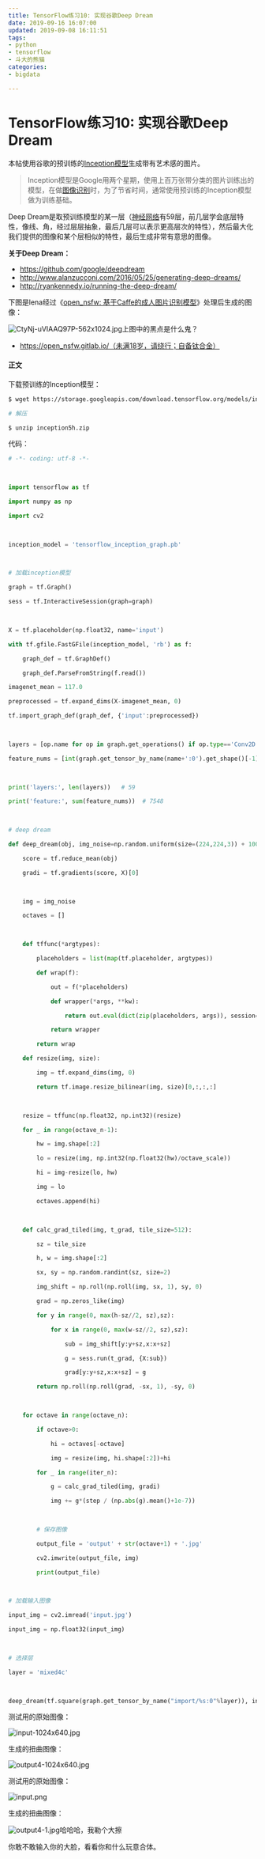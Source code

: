 ```yaml
---
title: TensorFlow练习10: 实现谷歌Deep Dream
date: 2019-09-16 16:07:00
updated: 2019-09-08 16:11:51
tags: 
- python
- tensorflow
- 斗大的熊猫
categories: 
- bigdata

---
```

# TensorFlow练习10: 实现谷歌Deep Dream

本帖使用谷歌的预训练的[Inception模型](https://github.com/tensorflow/models/tree/master/inception)生成带有艺术感的图片。

> Inception模型是Google用两个星期，使用上百万张带分类的图片训练出的模型，在做[图像识别](https://tensorflow.org/tutorials/image_recognition/)时，为了节省时间，通常使用预训练的Inception模型做为训练基础。


<!--more-->


Deep Dream是取预训练模型的某一层（[神经网络](http://blog.topspeedsnail.com/archives/10377)有59层，前几层学会底层特性，像线、角，经过层层抽象，最后几层可以表示更高层次的特性），然后最大化我们提供的图像和某个层相似的特性，最后生成非常有意思的图像。

**关于Deep Dream：**

- https://github.com/google/deepdream
- http://www.alanzucconi.com/2016/05/25/generating-deep-dreams/
- http://ryankennedy.io/running-the-deep-dream/

下图是lena经过《[open_nsfw: 基于Caffe的成人图片识别模型](http://blog.topspeedsnail.com/archives/9440)》处理后生成的图像：

![CtyNj-uVIAAQ97P-562x1024.jpg][1]上图中的黑点是什么鬼？

- https://open_nsfw.gitlab.io/（未满18岁，请绕行；自备钛合金）

#### 正文

下载预训练的Inception模型：


```bash
$ wget https://storage.googleapis.com/download.tensorflow.org/models/inception5h.zip

# 解压

$ unzip inception5h.zip
```

代码：


```python
# -*- coding: utf-8 -*-

 

import tensorflow as tf

import numpy as np

import cv2

 

inception_model = 'tensorflow_inception_graph.pb'

 

# 加载inception模型

graph = tf.Graph()

sess = tf.InteractiveSession(graph=graph)

 

X = tf.placeholder(np.float32, name='input')

with tf.gfile.FastGFile(inception_model, 'rb') as f:

	graph_def = tf.GraphDef()

	graph_def.ParseFromString(f.read())

imagenet_mean = 117.0

preprocessed = tf.expand_dims(X-imagenet_mean, 0)

tf.import_graph_def(graph_def, {'input':preprocessed})

 

layers = [op.name for op in graph.get_operations() if op.type=='Conv2D' and 'import/' in op.name]

feature_nums = [int(graph.get_tensor_by_name(name+':0').get_shape()[-1]) for name in layers]

 

print('layers:', len(layers))   # 59

print('feature:', sum(feature_nums))  # 7548

 

# deep dream

def deep_dream(obj, img_noise=np.random.uniform(size=(224,224,3)) + 100.0, iter_n=10, step=1.5, octave_n=4, octave_scale=1.4):

	score = tf.reduce_mean(obj)

	gradi = tf.gradients(score, X)[0]

 

	img = img_noise

	octaves = []

 

	def tffunc(*argtypes):

		placeholders = list(map(tf.placeholder, argtypes))

		def wrap(f):

			out = f(*placeholders)

			def wrapper(*args, **kw):

				return out.eval(dict(zip(placeholders, args)), session=kw.get('session'))

			return wrapper

		return wrap

	def resize(img, size):

		img = tf.expand_dims(img, 0)

		return tf.image.resize_bilinear(img, size)[0,:,:,:]

 

	resize = tffunc(np.float32, np.int32)(resize)

	for _ in range(octave_n-1):

		hw = img.shape[:2]

		lo = resize(img, np.int32(np.float32(hw)/octave_scale))

		hi = img-resize(lo, hw)

		img = lo

		octaves.append(hi)

 

	def calc_grad_tiled(img, t_grad, tile_size=512):

		sz = tile_size

		h, w = img.shape[:2]

		sx, sy = np.random.randint(sz, size=2)

		img_shift = np.roll(np.roll(img, sx, 1), sy, 0)

		grad = np.zeros_like(img)

		for y in range(0, max(h-sz//2, sz),sz):

			for x in range(0, max(w-sz//2, sz),sz):

				sub = img_shift[y:y+sz,x:x+sz]

				g = sess.run(t_grad, {X:sub})

				grad[y:y+sz,x:x+sz] = g

		return np.roll(np.roll(grad, -sx, 1), -sy, 0)   

 

	for octave in range(octave_n):

		if octave>0:

			hi = octaves[-octave]

			img = resize(img, hi.shape[:2])+hi

		for _ in range(iter_n):

			g = calc_grad_tiled(img, gradi)

			img += g*(step / (np.abs(g).mean()+1e-7))

 

		# 保存图像

		output_file = 'output' + str(octave+1) + '.jpg'

		cv2.imwrite(output_file, img)

		print(output_file)

 

# 加载输入图像

input_img = cv2.imread('input.jpg')

input_img = np.float32(input_img)

 

# 选择层

layer = 'mixed4c'

 

deep_dream(tf.square(graph.get_tensor_by_name("import/%s:0"%layer)), input_img)

```

测试用的原始图像：

![input-1024x640.jpg][2]

生成的扭曲图像：

![output4-1024x640.jpg][3]

测试用的原始图像：

![input.png][4]

生成的扭曲图像：

![output4-1.jpg][5]哈哈哈，我勒个大擦

你敢不敢输入你的大脸，看看你和什么玩意合体。


  [1]: https://imgs.gnux.cn/usr/uploads/2019/09/3209455315.jpg
  [2]: https://imgs.gnux.cn/usr/uploads/2019/09/2316411376.jpg
  [3]: https://imgs.gnux.cn/usr/uploads/2019/09/2565655434.jpg
  [4]: https://imgs.gnux.cn/usr/uploads/2019/09/1554069206.png
  [5]: https://imgs.gnux.cn/usr/uploads/2019/09/571106665.jpg
